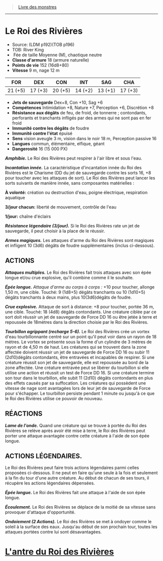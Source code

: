 ﻿> [Livre des monstres](tome_of_beasts_old.md)

---

# Le Roi des Rivières

- Source: (LDM p192)(TOB p196)
- TOB: River King
-  Fée de taille Moyenne (M), chaotique neutre
- **Classe d'armure** 18 (armure naturelle)
- **Points de vie** 152 (16d8+80)
- **Vitesse** 9 m, nage 12 m

|FOR|DEX|CON|INT|SAG|CHA|
|---|---|---|---|---|---|
|21 (+5)|17 (+3)|20 (+5)|14 (+2)|13 (+1)|17 (+3)|

- **Jets de sauvegarde** Dex+8, Con +10, Sag +6
- **Compétences** Intimidation +8, Nature +7, Perception +6, Discrétion +8
- **Résistance aux dégâts** de feu, de froid, de tonnerre ; contondants, perforants et tranchants infligés par des armes qui ne sont pas en fer froid
- **Immunité contre les dégâts** de foudre
- **Immunité contre l'état** épuisé
- **Sens** vision aveugle 3 m, vision dans le noir 18 m, Perception passive 16
- **Langues** commun, élémentaire, elfique, géant
- **Dangerosité** 16 (15 000 PX)

**_Amphibie._** Le Roi des Rivières peut respirer à l'air libre et sous l'eau.

**_Incantation innée._** La caractéristique d'incantation innée du Roi des Rivières est le Charisme (DD du jet de sauvegarde contre les sorts 16, +8 pour toucher avec les attaques de sort). Le Roi des Rivières peut lancer les sorts suivants de manière innée, sans composantes matérielles :

**À volonté:** création ou destruction d'eau, poigne électrique, respiration aquatique

**3/jour chacun:** liberté de mouvement, contrôle de l'eau

**1/jour:** chaîne d'éclairs

**_Résistance légendaire (3/jour)._** Si le Roi des Rivières rate un jet de sauvegarde, il peut choisir à la place de le réussir.

**_Armes magiques._** Les attaques d'arme du Roi des Rivières sont magiques et infligent 10 (3d6) dégâts de foudre supplémentaires (inclus ci-dessous).

## ACTIONS

**_Attaques multiples._** Le Roi des Rivières fait trois attaques avec son épée longue et/ou crue explosive, qu'il combine comme il le souhaite.

**_Épée longue._** _Attaque d'arme au corps à corps :_ +10 pour toucher, allonge 1,50 m, une cible. Touché: 9 (1d8+5) dégâts tranchants ou 10 (1d10+5) dégâts tranchants à deux mains, plus 10(3d6)dégâts de foudre.

**_Crue explosive._** Attaque de sort à distance: +8 pour toucher, portée 36 m, une cible. Touché: 18 (4d8) dégâts contondants. Une créature ciblée par ce sort doit réussir un jet de sauvegarde de Force DD 16 ou être jetée à terre et repoussée de 18mètres dans la direction choisie par le Roi des Rivières.

**_Tourbillon agrippant (recharge 5-6)._** Le Roi des Rivières crée un vortex d'eau tourbillonnante centré sur un point qu'il peut voir dans un rayon de 18 mètres. Le vortex se présente sous la forme d'un cylindre de 3 mètres de rayon et de 4,50 m de haut. Les créatures qui se trouvent dans la zone affectée doivent réussir un jet de sauvegarde de Force DD 16 ou subir 11 (2d10)dégâts contondants, être entravées et incapables de respirer. Si une créature réussit son jet de sauvegarde, elle est repoussée au bord de la zone affectée. Une créature entravée peut se libérer du tourbillon si elle utilise une action et réussit un test de Force DD 16. Si une créature termine son tour dans le tourbillon, elle subit 11 (2d10) dégâts contondants en plus des effets causés par sa suffocation. Les créatures qui possèdent une vitesse de nage sont avantagées lors de leur jet de sauvegarde de Force pour s'échapper. Le tourbillon persiste pendant 1 minute ou jusqu'à ce que le Roi des Rivières utilise ce pouvoir de nouveau.

## RÉACTIONS

**_Lame de l'onde._** Quand une créature qui se trouve à portée du Roi des Rivières se relève après avoir été mise à terre, le Roi des Rivières peut porter une attaque avantagée contre cette créature à l'aide de son épée longue.

## ACTIONS LÉGENDAIRES.

Le Roi des Rivières peut faire trois actions légendaires parmi celles proposées ci-dessous. Il ne peut en faire qu'une seule à la fois et seulement à la fin du tour d'une autre créature. Au début de chacun de ses tours, il récupère les actions légendaires dépensées.

**_Épée longue._** Le Roi des Rivières fait une attaque à l'aide de son épée longue.

**_Écoulement._** Le Roi des Rivières se déplace de la moitié de sa vitesse sans provoquer d'attaque d'opportunité.

**_Ondoiement (2 Actions)._** Le Roi des Rivières se met à ondoyer comme le soleil à la surface des eaux. Jusqu'au début de son prochain tour, toutes les attaques portées contre lui sont désavantagées.

# [L'antre du Roi des Rivières](tome_of_beasts_lantre_du_roi_des_rivieres.md)

